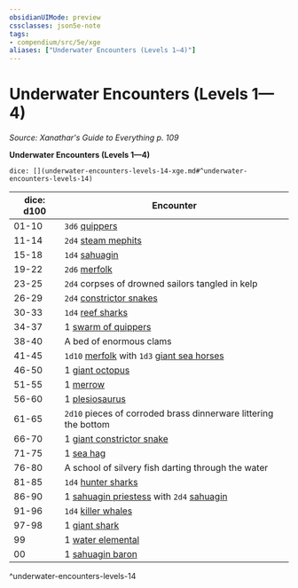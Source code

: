 ```yaml
---
obsidianUIMode: preview
cssclasses: json5e-note
tags:
- compendium/src/5e/xge
aliases: ["Underwater Encounters (Levels 1—4)"]
---
```

# Underwater Encounters (Levels 1—4)
*Source: Xanathar's Guide to Everything p. 109* 

**Underwater Encounters (Levels 1—4)**

`dice: [](underwater-encounters-levels-14-xge.md#^underwater-encounters-levels-14)`

| dice: d100 | Encounter |
|------------|-----------|
| 01-10 | `3d6` [quippers](5E2014官方资源/bestiary/beast/quipper.md) |
| 11-14 | `2d4` [steam mephits](5E2014官方资源/bestiary/elemental/steam-mephit.md) |
| 15-18 | `1d4` [sahuagin](5E2014官方资源/bestiary/humanoid/sahuagin.md) |
| 19-22 | `2d6` [merfolk](5E2014官方资源/bestiary/humanoid/merfolk.md) |
| 23-25 | `2d4` corpses of drowned sailors tangled in kelp |
| 26-29 | `2d4` [constrictor snakes](5E2014官方资源/bestiary/beast/constrictor-snake.md) |
| 30-33 | `1d4` [reef sharks](5E2014官方资源/bestiary/beast/reef-shark.md) |
| 34-37 | 1 [swarm of quippers](5E2014官方资源/bestiary/beast/swarm-of-quippers.md) |
| 38-40 | A bed of enormous clams |
| 41-45 | `1d10` [merfolk](5E2014官方资源/bestiary/humanoid/merfolk.md) with `1d3` [giant sea horses](5E2014官方资源/bestiary/beast/giant-sea-horse.md) |
| 46-50 | 1 [giant octopus](5E2014官方资源/bestiary/beast/giant-octopus.md) |
| 51-55 | 1 [merrow](5E2014官方资源/bestiary/monstrosity/merrow.md) |
| 56-60 | 1 [plesiosaurus](5E2014官方资源/bestiary/beast/plesiosaurus.md) |
| 61-65 | `2d10` pieces of corroded brass dinnerware littering the bottom |
| 66-70 | 1 [giant constrictor snake](5E2014官方资源/bestiary/beast/giant-constrictor-snake.md) |
| 71-75 | 1 [sea hag](5E2014官方资源/bestiary/fey/sea-hag.md) |
| 76-80 | A school of silvery fish darting through the water |
| 81-85 | `1d4` [hunter sharks](5E2014官方资源/bestiary/beast/hunter-shark.md) |
| 86-90 | 1 [sahuagin priestess](5E2014官方资源/bestiary/humanoid/sahuagin-priestess.md) with `2d4` [sahuagin](5E2014官方资源/bestiary/humanoid/sahuagin.md) |
| 91-96 | `1d4` [killer whales](5E2014官方资源/bestiary/beast/killer-whale.md) |
| 97-98 | 1 [giant shark](5E2014官方资源/bestiary/beast/giant-shark.md) |
| 99 | 1 [water elemental](5E2014官方资源/bestiary/elemental/water-elemental.md) |
| 00 | 1 [sahuagin baron](5E2014官方资源/bestiary/humanoid/sahuagin-baron.md) |
^underwater-encounters-levels-14